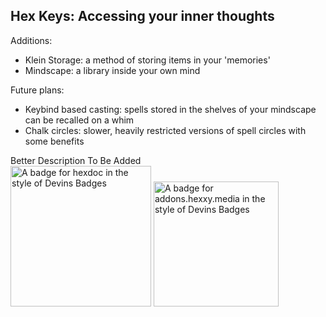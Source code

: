 
## Hex Keys: Accessing your inner thoughts
Additions:
- Klein Storage: a method of storing items in your 'memories'
- Mindscape: a library inside your own mind

Future plans:
- Keybind based casting: spells stored in the shelves of your mindscape can be recalled on a whim
- Chalk circles: slower, heavily restricted versions of spell circles with some benefits

Better Description To Be Added  
<a target="_blank" href="https://hexkeys.munebase.dev/"><img src="https://github.com/SamsTheNerd/HexGloop/blob/73ea39b3becd/externalassets/hexdoc-badgecozy.svg?raw=true" alt="A badge for hexdoc in the style of Devins Badges" width=225></a>  <a target="_blank" href="https://addons.hexxy.media" height=75><img src="https://github.com/SamsTheNerd/HexGloop/blob/73ea39b3becd/externalassets/addon-badge-cozy.svg?raw=true" alt="A badge for addons.hexxy.media in the style of Devins Badges" width=200></a>
